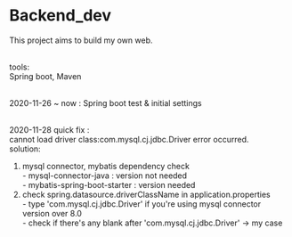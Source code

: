 # Backend_dev

This project aims to build my own web.<br><br>

tools:<br>
Spring boot, Maven<br><br>

2020-11-26 ~ now : Spring boot test & initial settings<br><br>

2020-11-28 quick fix :<br> 
  cannot load driver class:com.mysql.cj.jdbc.Driver error occurred.<br>
solution:<br>
  1) mysql connector, mybatis dependency check<br>
    - mysql-connector-java : version not needed<br>
    - mybatis-spring-boot-starter : version needed<br>
  2) check spring.datasource.driverClassName in application.properties<br>
    - type 'com.mysql.cj.jdbc.Driver' if you're using mysql connector version over 8.0<br>
    - check if there's any blank after 'com.mysql.cj.jdbc.Driver' -> my case<br>
